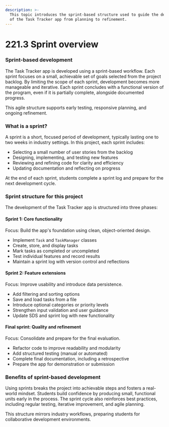 ```yaml
---
description: >-
  This topic introduces the sprint-based structure used to guide the development
  of the Task Tracker app from planning to refinement.
---
```


# 221.3 Sprint overview

### Sprint-based development

The Task Tracker app is developed using a sprint-based workflow. Each sprint focuses on a small, achievable set of goals selected from the project backlog. By limiting the scope of each sprint, development becomes more manageable and iterative. Each sprint concludes with a functional version of the program, even if it is partially complete, alongside documented progress.

This agile structure supports early testing, responsive planning, and ongoing refinement.

### What is a sprint?

A sprint is a short, focused period of development, typically lasting one to two weeks in industry settings. In this project, each sprint includes:

* Selecting a small number of user stories from the backlog
* Designing, implementing, and testing new features
* Reviewing and refining code for clarity and efficiency
* Updating documentation and reflecting on progress

At the end of each sprint, students complete a sprint log and prepare for the next development cycle.

### Sprint structure for this project

The development of the Task Tracker app is structured into three phases:

#### Sprint 1: Core functionality

Focus: Build the app's foundation using clean, object-oriented design.

* Implement `Task` and `TaskManager` classes
* Create, store, and display tasks
* Mark tasks as completed or uncompleted
* Test individual features and record results
* Maintain a sprint log with version control and reflections

#### Sprint 2: Feature extensions

Focus: Improve usability and introduce data persistence.

* Add filtering and sorting options
* Save and load tasks from a file
* Introduce optional categories or priority levels
* Strengthen input validation and user guidance
* Update SDS and sprint log with new functionality

#### Final sprint: Quality and refinement

Focus: Consolidate and prepare for the final evaluation.

* Refactor code to improve readability and modularity
* Add structured testing (manual or automated)
* Complete final documentation, including a retrospective
* Prepare the app for demonstration or submission

### Benefits of sprint-based development

Using sprints breaks the project into achievable steps and fosters a real-world mindset. Students build confidence by producing small, functional units early in the process. The sprint cycle also reinforces best practices, including regular testing, iterative improvement, and agile planning.

This structure mirrors industry workflows, preparing students for collaborative development environments.
